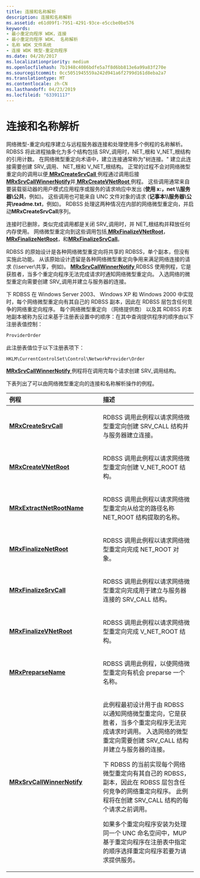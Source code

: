 ```yaml
---
title: 连接和名称解析
description: 连接和名称解析
ms.assetid: e61d09f1-7951-4291-93ce-e5ccbe0be576
keywords:
- 最小重定向程序 WDK，连接
- 最小重定向程序 WDK、 名称解析
- 名称 WDK 文件系统
- 连接 WDK 微型-重定向程序
ms.date: 04/20/2017
ms.localizationpriority: medium
ms.openlocfilehash: 7b1948c4086bdfe5a7f8d6bb813e6a99a83f270e
ms.sourcegitcommit: 0cc5051945559a242d941a6f2799d161d8eba2a7
ms.translationtype: MT
ms.contentlocale: zh-CN
ms.lasthandoff: 04/23/2019
ms.locfileid: "63391117"
---
```

# <a name="connection-and-name-resolution"></a>连接和名称解析


网络微型-重定向程序建立与远程服务器连接和处理使用多个例程的名称解析。 RDBSS 将此进程抽象化为多个结构包括 SRV\_调用时，NET\_根和 V\_NET\_根结构的引用计数。 在网络微型重定向术语中，建立连接通常称为"树连接。" 建立此连接需要创建 SRV\_调用、 NET\_根和 V\_NET\_根结构。 正常的过程不会对网络微型重定向的调用以便[ **MRxCreateSrvCall** ](https://msdn.microsoft.com/library/windows/hardware/ff549864)例程通过调用后接[ **MRxSrvCallWinnerNotify**](https://msdn.microsoft.com/library/windows/hardware/ff550824)并[ **MRxCreateVNetRoot** ](https://msdn.microsoft.com/library/windows/hardware/ff549869)例程。 这些调用通常来自要装载驱动器的用户模式应用程序或服务的请求响应中发出 (**使用 x:，net \\\\服务器\\公共**，例如)。 这些调用也可能来自 UNC 文件对象的请求 (**记事本\\\\服务器\\公共\\readme.txt**，例如)。 RDBSS 处理这两种情况在内部的网络微型重定向，并启动**MRxCreateSrvCall**序列。

连接时已删除，类似完成调用都是关闭 SRV\_调用时，并 NET\_根结构并释放任何内存使用。 网络微型重定向到这些调用包括[ **MRxFinalizeVNetRoot**](https://msdn.microsoft.com/library/windows/hardware/ff550663)， [ **MRxFinalizeNetRoot**](https://msdn.microsoft.com/library/windows/hardware/ff550653)，和[**MRxFinalizeSrvCall**](https://msdn.microsoft.com/library/windows/hardware/ff550656)。

RDBSS 的原始设计是各种网络微型重定向将共享的 RDBSS，单个副本，但没有实施此功能。 从该原始设计遗留是各种网络微型重定向争用来满足网络连接的请求 (\\\\server\\共享，例如)。 [ **MRxSrvCallWinnerNotify** ](https://msdn.microsoft.com/library/windows/hardware/ff550824) RDBSS 使用例程，它是获胜者，当多个重定向程序无法完成请求时通知网络微型重定向。 入选网络的微型重定向需要创建 SRV\_调用并建立与服务器的连接。

下 RDBSS 在 Windows Server 2003、 Windows XP 和 Windows 2000 中实现时，每个网络微型重定向有其自己的 RDBSS 副本，因此在 RDBSS 层包含任何竞争的网络重定向程序。 每个网络微型重定向 （网络提供商） 以及其 RDBSS 的本地副本被称为反过来基于注册表设置中的顺序：在其中查询提供程序的顺序由以下注册表值控制：

```cpp
ProviderOrder
```

此注册表值位于以下注册表项下：

```cpp
HKLM\CurrentControlSet\Control\NetworkProvider\Order
```

[ **MRxSrvCallWinnerNotify** ](https://msdn.microsoft.com/library/windows/hardware/ff550824)例程将在调用完每个请求创建 SRV\_调用结构。

下表列出了可以由网络微型重定向的连接和名称解析操作的例程。

<table>
<colgroup>
<col width="50%" />
<col width="50%" />
</colgroup>
<thead>
<tr class="header">
<th align="left">例程</th>
<th align="left">描述</th>
</tr>
</thead>
<tbody>
<tr class="odd">
<td align="left"><a href="https://msdn.microsoft.com/library/windows/hardware/ff549864" data-raw-source="[&lt;strong&gt;MRxCreateSrvCall&lt;/strong&gt;](https://msdn.microsoft.com/library/windows/hardware/ff549864)"><strong>MRxCreateSrvCall</strong></a></td>
<td align="left"><p>RDBSS 调用此例程以请求网络微型重定向创建 SRV_CALL 结构并与服务器建立连接。</p></td>
</tr>
<tr class="even">
<td align="left"><a href="https://msdn.microsoft.com/library/windows/hardware/ff549869" data-raw-source="[&lt;strong&gt;MRxCreateVNetRoot&lt;/strong&gt;](https://msdn.microsoft.com/library/windows/hardware/ff549869)"><strong>MRxCreateVNetRoot</strong></a></td>
<td align="left"><p>RDBSS 调用此例程以请求网络微型重定向创建 V_NET_ROOT 结构。</p></td>
</tr>
<tr class="odd">
<td align="left"><a href="https://msdn.microsoft.com/library/windows/hardware/ff550649" data-raw-source="[&lt;strong&gt;MRxExtractNetRootName&lt;/strong&gt;](https://msdn.microsoft.com/library/windows/hardware/ff550649)"><strong>MRxExtractNetRootName</strong></a></td>
<td align="left"><p>RDBSS 调用此例程以请求网络微型重定向从给定的路径名称 NET_ROOT 结构提取的名称。</p></td>
</tr>
<tr class="even">
<td align="left"><a href="https://msdn.microsoft.com/library/windows/hardware/ff550653" data-raw-source="[&lt;strong&gt;MRxFinalizeNetRoot&lt;/strong&gt;](https://msdn.microsoft.com/library/windows/hardware/ff550653)"><strong>MRxFinalizeNetRoot</strong></a></td>
<td align="left"><p>RDBSS 调用此例程以请求网络微型重定向完成 NET_ROOT 对象。</p></td>
</tr>
<tr class="odd">
<td align="left"><a href="https://msdn.microsoft.com/library/windows/hardware/ff550656" data-raw-source="[&lt;strong&gt;MRxFinalizeSrvCall&lt;/strong&gt;](https://msdn.microsoft.com/library/windows/hardware/ff550656)"><strong>MRxFinalizeSrvCall</strong></a></td>
<td align="left"><p>RDBSS 调用此例程以请求网络微型重定向完成用于建立与服务器连接的 SRV_CALL 结构。</p></td>
</tr>
<tr class="even">
<td align="left"><a href="https://msdn.microsoft.com/library/windows/hardware/ff550663" data-raw-source="[&lt;strong&gt;MRxFinalizeVNetRoot&lt;/strong&gt;](https://msdn.microsoft.com/library/windows/hardware/ff550663)"><strong>MRxFinalizeVNetRoot</strong></a></td>
<td align="left"><p>RDBSS 调用此例程以请求网络微型重定向完成 V_NET_ROOT 结构。</p></td>
</tr>
<tr class="odd">
<td align="left"><a href="https://msdn.microsoft.com/library/windows/hardware/ff550750" data-raw-source="[&lt;strong&gt;MRxPreparseName&lt;/strong&gt;](https://msdn.microsoft.com/library/windows/hardware/ff550750)"><strong>MRxPreparseName</strong></a></td>
<td align="left"><p>RDBSS 调用此例程，以使网络微型重定向有机会 preparse 一个名称。</p></td>
</tr>
<tr class="even">
<td align="left"><a href="https://msdn.microsoft.com/library/windows/hardware/ff550824" data-raw-source="[&lt;strong&gt;MRxSrvCallWinnerNotify&lt;/strong&gt;](https://msdn.microsoft.com/library/windows/hardware/ff550824)"><strong>MRxSrvCallWinnerNotify</strong></a></td>
<td align="left"><p>此例程最初设计用于由 RDBSS 以通知网络微型重定向，它是获胜者，当多个重定向程序无法完成请求时调用。 入选网络的微型重定向需要创建 SRV_CALL 结构并建立与服务器的连接。</p>
<p>下 RDBSS 的当前实现每个网络微型重定向有其自己的 RDBSS，副本，因此在 RDBSS 层包含任何竞争的网络重定向程序。 此例程将在创建 SRV_CALL 结构的每个请求之前调用。</p>
<p>如果多个重定向程序安装为处理同一个 UNC 命名空间中，MUP 基于重定向程序在注册表中指定的顺序选择重定向程序若要为请求提供服务。</p></td>
</tr>
</tbody>
</table>

 

 

 




